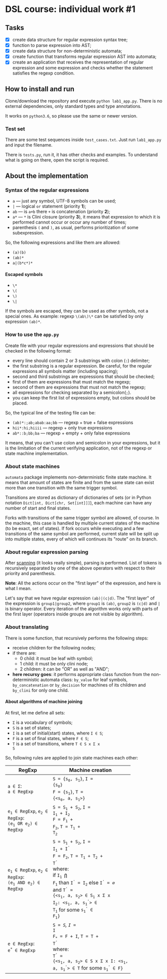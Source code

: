 # DSL course: individual work #1

## Tasks

- [x] create data structure for regular expression syntax tree;
- [x] function to parse expression into AST;
- [x] create data structure for non-deterministic automata;
- [x] create function that transforms regular expression AST into
automata;
- [x] create an application that receives the representation of regular expression and some expression and checks whether the statement satisfies the regexp condition.

## How to install and run

Clone/download the repository and execute `python lab1_app.py`. There is no external dependencies, only standard types and type annotations.

It works on `python3.6`, so please use the same or newer version.

### Test set

There are some test sequences inside `test_cases.txt`. Just run `lab1_app.py` and input the filename.

There is `tests.py`, run it, it has other checks and examples. To understand what is going on there, open the script is required.

## About the implementation

### Syntax of the regular expressions

- `a` &mdash; just any symbol, UTF-8 symbols can be used;
- `|` &mdash; logical `or` statement (priority __1__);
- `ab` &mdash; is `a+b` there `+` is concatenation (priority __2__);
- `a*` &mdash; `*` is Clini closure (priority __3__), it means that expression
to which it is performed cannot occur or occur any number of times;
- parenthesis `(` and `)`, as usual, performs prioritization of some subexpression.

So, the following expressions and like them are allowed:
- `(a)(b)`
- `(ab)*`
- `a|(b*c*)*`

#### Escaped symbols
- `\*`
- `\(`
- `\)`
- `\|`

If the symbols are escaped, they can be used as other symbols, not a special ones.
As example: regexp `\(ab\)\*` can be satisfied by only expression `(ab)*`.

### How to use the `app.py`

Create file with your regular expressions and expressions that should be checked in the following format:
- every line should contain 2 or 3 substrings with colon (`:`) delimiter;
- the first substring is a regular expression. Be careful, for the regular expressions all symbols matter (including spacing);
- second and third substrings are expressions that should be checked;
- first of them are expressions that must match the regexp;
- second of them are expressions that must not match the regexp;
- all expressions for checking separated by a semicolon(`;`).
- you can keep the first list of expressions empty, but colons should be placed.

So, the typical line of the testing file can be:

- `(ab)*:;ab;abab:aa;bb` &mdash; regexp + true + false expressions
- `hii*:hi;hiiii` &mdash; regexp + only true expressions
- `ab*::b;bb;ba` &mdash; regexp + empty + only false expressions

It means, that you can't use colon and semicolon in your expressions, but it is the limitation of the current verifying application, not of the regexp or state machine implementation.

### About state machines

`automata` package implements non-deterministic finite state machine. It means that amount of states are finite and from the same state can exist more than one transition with the same trigger symbol.

Transitions are stored as dictionary of dictionaries of sets (or in Python notation `Dict[int, Dict[chr, Set[int]]]`), each machine can have any number of start and final states.

Forks with transitions of the same trigger symbol are allowed, of course. In the machine, this case is handled by multiple current states of the machine (to be exact, set of states). If fork occurs while executing and a few transitions of the same symbol are performed, current state will be split up into multiple states, every of which will continues its "route" on its branch.

### About regular expression parsing

After [scanning](/ast/scanner.py) (it looks really simple), parsing is performed. List of tokens is recursively separated by one of the above operators with respect to their priority and parenthesis.

__Note__: 
All the actions occur on the "first layer" of the expression, and here is what I mean.

Let's say that we have regular expression `(ab)|(c|d)`. The "first layer" of the expression is `group1|group2`, where `group1` is `(ab)`, `group2` is `(c|d)` and `|` is binary operator. Every iteration of the algorithm works only with parts of the first layer (operators inside groups are not visible by algorithm).

### About translating

There is some function, that recursively performs the following steps:
- receive children for the following nodes;
- if there are:
    - 0 child: it must be leaf with symbol;
    - 1 child: it must be only clini node;
    - 2 children: it can be "OR" as well as "AND";
- **here recursy goes**: it performs appropriate class function from the non-deterministic automata class: `by_value` for leaf symbols, `by_concatenation` or `by_decision` for machines of its children and `by_clini` for only one child.

#### About algorithms of machine joining

At first, let me define all sets:
- <code>&Sigma;</code> is a vocabulary of symbols;
- `S` is a set of states;
- `I` is a set of initial(start) states, where `I ∈ S`;
- `F` is a set of final states, where `F ∈ S`;
- `T` is a set of transitions, where <code>T ∈ S x &Sigma; x S</code>

So, following rules are applied to join state machines each other:

|RegExp                 | Machine creation |
|-----------------------|------------------|
| <code>a ∈ &Sigma;</code>:<br><code>a ∈ RegExp</code>| <code>S = {s<sub>0</sub>, s<sub>1</sub>}</code>, <code>I = {s<sub>0</sub>}</code><br><code>F = {s<sub>1</sub>}</code>, <code>T = {<s<sub>0</sub>, a, s<sub>1</sub>>}</code>|
| <code>e<sub>1</sub> ∈ RegExp</code>, <code>e<sub>2</sub> ∈ RegExp</code>:<br><code>(e<sub>1</sub> OR e<sub>2</sub>) ∈ RegExp</code> | <code>S = S<sub>1</sub> + S<sub>2</sub></code>, <code>I = I<sub>1</sub> + I<sub>2</sub></code><br><code>F = F<sub>1</sub> + F<sub>2</sub></code>, <code>T = T<sub>1</sub> + T<sub>2</sub></code>|
| <code>e<sub>1</sub> ∈ RegExp</code>, <code>e<sub>2</sub> ∈ RegExp</code>:<br><code>(e<sub>1</sub> AND e<sub>2</sub>) ∈ RegExp</code> | <code>S = S<sub>1</sub> + S<sub>2</sub></code>, <code>I = I<sub>1</sub> + I<sup>'</sup></code><br><code>F = F<sub>2</sub></code>, <code>T = T<sub>1</sub> + T<sub>2</sub> + T<sup>'</sup></code><br>where:<br>if <code>I<sub>1</sub> <b>⋂</b> F<sub>1</sub></code> than <code>I<sup>'</sup> = I<sub>2</sub></code> else <code>I<sup>'</sup> = ∅</code><br>and <code>T<sup>'</sup> = {<s<sub>1</sub>, a, s<sub>2</sub>> ∈ S<sub>1</sub> x &Sigma; x I<sub>2</sub>: <s<sub>1</sub>, a, s<sub>1</sub><sup>'</sup>> ∈ T<sub>1</sub></code> for some <code>s<sub>1</sub><sup>'</sup> ∈ F<sub>1</sub>}</code>|
| <code>e ∈ RegExp</code>:<br><code>e<sup>*</sup> ∈ RegExp</code> | <code>S<sub>*</sub> = S</code>, <code>I<sub>*</sub> = I</code><br><code>F<sub>*</sub> = F + I</code>, <code>T = T + T<sup>'</sup></code><br>where:<br><code>T<sup>'</sup> = {<s<sub>1</sub>, a, s<sub>2</sub>> ∈ S x &Sigma; x I: <s<sub>1</sub>, a, s<sub>1</sub><sup>'</sup>> ∈ T</code> for some <code>s<sub>1</sub><sup>'</sup> ∈ F}</code> |
